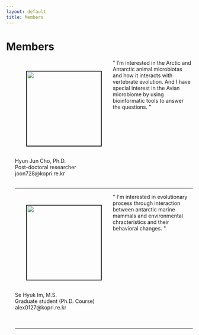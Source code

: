 ```yaml
---
layout: default
title: Members
---
```

<div class="post">
	<h1 class="pageTitle"> Members </h1>
	<ul> <img src="{{ '/assets/img/pic_hjcho.jpg' | prepend: site.baseurl }}" alt="" style="width: auto; height: 200px" align="left"  border="2"  vspace="30" hspace="30"> " I’m interested in the Arctic and Antarctic animal microbiotas and how it interacts with vertebrate evolution. And I have special interest in the Avian microbiome by using bioinformatic tools to answer the questions. "<br clear="left"> Hyun Jun Cho, Ph.D. <br> Post-doctoral researcher <br> joon728@kopri.re.kr  <br> <br> 
		<hr>
	<img src="{{ '/assets/img/pic_shim.jpeg' | prepend: site.baseurl }}" alt="" style="width: auto; height: 200px" align="left"  border="2" vspace="30" hspace="30"> " I'm interested in evolutionary process through interaction between antarctic marine mammals and environmental chracteristics and their behavioral changes. "  <br clear="left"> Se Hyuk Im, M.S.  <br> Graduate student (Ph.D. Course) <br> alex0127@kopri.re.kr  <br> 
		 <br>
		 <br clear="left">
		 <hr>
	</ul>	
		</div>

